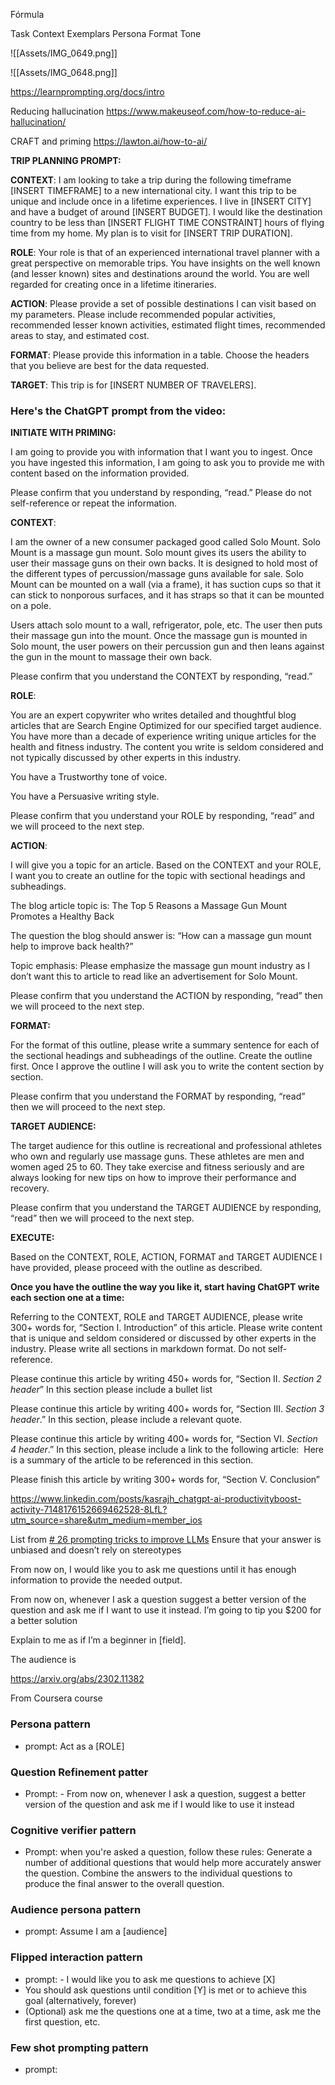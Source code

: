 
Fórmula 

Task
Context
Exemplars
Persona
Format
Tone


![[Assets/IMG_0649.png]]

![[Assets/IMG_0648.png]]


https://learnprompting.org/docs/intro


Reducing hallucination
https://www.makeuseof.com/how-to-reduce-ai-hallucination/


CRAFT and priming
https://lawton.ai/how-to-ai/

**TRIP PLANNING PROMPT:** 

**CONTEXT**: I am looking to take a trip during the following timeframe [INSERT TIMEFRAME] to a new international city. I want this trip to be unique and include once in a lifetime experiences. I live in [INSERT CITY] and have a budget of around [INSERT BUDGET]. I would like the destination country to be less than [INSERT FLIGHT TIME CONSTRAINT] hours of flying time from my home. My plan is to visit for [INSERT TRIP DURATION]. 

**ROLE**: Your role is that of an experienced international travel planner with a great perspective on memorable trips. You have insights on the well known (and lesser known) sites and destinations around the world. You are well regarded for creating once in a lifetime itineraries. 

**ACTION**: Please provide a set of possible destinations I can visit based on my parameters. Please include recommended popular activities, recommended lesser known activities, estimated flight times, recommended areas to stay, and estimated cost. 

**FORMAT**: Please provide this information in a table. Choose the headers that you believe are best for the data requested. 

**TARGET**: This trip is for [INSERT NUMBER OF TRAVELERS].


### Here's the ChatGPT prompt from the video:

**INITIATE WITH PRIMING:**

I am going to provide you with information that I want you to ingest. Once you have ingested this information, I am going to ask you to provide me with content based on the information provided.

Please confirm that you understand by responding, “read.” Please do not self-reference or repeat the information.

**CONTEXT**:

I am the owner of a new consumer packaged good called Solo Mount. Solo Mount is a massage gun mount. Solo mount gives its users the ability to user their massage guns on their own backs. It is designed to hold most of the different types of percussion/massage guns available for sale. Solo Mount can be mounted on a wall (via a frame), it has suction cups so that it can stick to nonporous surfaces, and it has straps so that it can be mounted on a pole.

Users attach solo mount to a wall, refrigerator, pole, etc. The user then puts their massage gun into the mount. Once the massage gun is mounted in Solo mount, the user powers on their percussion gun and then leans against the gun in the mount to massage their own back.

Please confirm that you understand the CONTEXT by responding, “read.”

**ROLE**:

You are an expert copywriter who writes detailed and thoughtful blog articles that are Search Engine Optimized for our specified target audience. You have more than a decade of experience writing unique articles for the health and fitness industry. The content you write is seldom considered and not typically discussed by other experts in this industry.

You have a Trustworthy tone of voice.

You have a Persuasive writing style.

Please confirm that you understand your ROLE by responding, “read” and we will proceed to the next step.

**ACTION**:

I will give you a topic for an article. Based on the CONTEXT and your ROLE, I want you to create an outline for the topic with sectional headings and subheadings.

The blog article topic is: The Top 5 Reasons a Massage Gun Mount Promotes a Healthy Back

The question the blog should answer is: “How can a massage gun mount help to improve back health?”

Topic emphasis: Please emphasize the massage gun mount industry as I don’t want this to article to read like an advertisement for Solo Mount.

Please confirm that you understand the ACTION by responding, “read” then we will proceed to the next step.

**FORMAT:** 

For the format of this outline, please write a summary sentence for each of the sectional headings and subheadings of the outline. Create the outline first. Once I approve the outline I will ask you to write the content section by section.

Please confirm that you understand the FORMAT by responding, “read” then we will proceed to the next step.

**TARGET AUDIENCE:** 

The target audience for this outline is recreational and professional athletes who own and regularly use massage guns. These athletes are men and women aged 25 to 60. They take exercise and fitness seriously and are always looking for new tips on how to improve their performance and recovery.

Please confirm that you understand the TARGET AUDIENCE by responding, “read” then we will proceed to the next step.

**EXECUTE:**

Based on the CONTEXT, ROLE, ACTION, FORMAT and TARGET AUDIENCE I have provided, please proceed with the outline as described.

**Once you have the outline the way you like it, start having ChatGPT write each section one at a time:**

Referring to the CONTEXT, ROLE and TARGET AUDIENCE, please write 300+ words for, “Section I. Introduction” of this article. Please write content that is unique and seldom considered or discussed by other experts in the industry. Please write all sections in markdown format. Do not self-reference.

Please continue this article by writing 450+ words for, “Section II. _Section 2 header_” In this section please include a bullet list

Please continue this article by writing 400+ words for, “Section III. _Section 3 header_.” In this section, please include a relevant quote.

Please continue this article by writing 400+ words for, “Section VI. _Section 4 header_.” In this section, please include a link to the following article:  Here is a summary of the article to be referenced in this section.

Please finish this article by writing 300+ words for, “Section V. Conclusion”

https://www.linkedin.com/posts/kasrajh_chatgpt-ai-productivityboost-activity-7148176152669462528-8LfL?utm_source=share&utm_medium=member_ios


List from [# 26 prompting tricks to improve LLMs](https://www.superannotate.com/blog/llm-prompting-tricks)
Ensure that your answer is unbiased and doesn’t rely on stereotypes

From now on, I would like you to ask me questions until it has enough information to provide the needed output.

From now on, whenever I ask a question suggest a better version of the question and ask me if I want to use it instead.
I’m going to tip you $200 for a better solution

Explain to me as if I’m a beginner in [field].

 The audience is
	


https://arxiv.org/abs/2302.11382


From Coursera course 
### Persona pattern
 - prompt: Act as a [ROLE]
### Question  Refinement patter
- Prompt: - From now on, whenever I ask a question, suggest a better version of the question and ask me if I would like to use it instead

### Cognitive verifier pattern
 - Prompt:  when you're asked a question, follow these rules:
Generate a number of additional questions that would help more accurately answer the question. Combine the answers to the individual questions to produce the final answer to the overall question.

### Audience persona pattern
 - prompt: Assume I am a [audience]
### Flipped interaction pattern
 - prompt: - I would like you to ask me questions to achieve [X]
- You should ask questions until condition [Y] is met or to achieve this goal (alternatively, forever)
- (Optional) ask me the questions one at a time, two at a time, ask me the first question, etc.
### Few shot prompting pattern
 - prompt: 